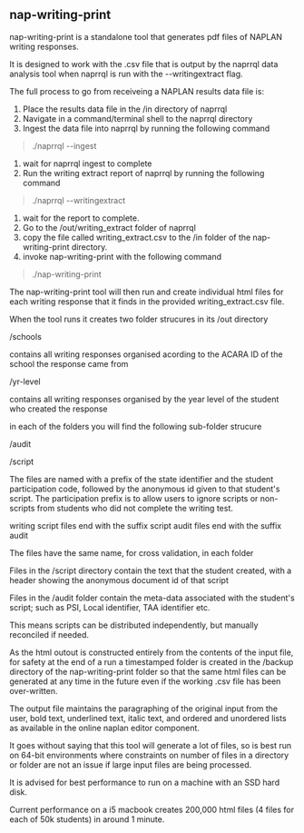 ## nap-writing-print

nap-writing-print is a standalone tool that generates pdf files of NAPLAN writing responses.

It is designed to work with the .csv file that is output by the naprrql data analysis tool when naprrql is run with the 
--writingextract flag.

The full process to go from receiveing a NAPLAN results data file is:

1. Place the results data file in the /in directory of naprrql
1. Navigate in a command/terminal shell to the naprrql directory
1. Ingest the data file into naprrql by running the following command
> ./naprrql --ingest
1. wait for naprrql ingest to complete
1. Run the writing extract report of naprrql by running the following command
> ./naprrql --writingextract
1. wait for the report to complete.
1. Go to the /out/writing_extract folder of naprrql
1. copy the file called writing_extract.csv to the /in folder of the nap-writing-print directory.
1. invoke nap-writing-print with the following command
> ./nap-writing-print

The nap-writing-print tool will then run and create individual html files for each writing response that it finds 
in the provided writing_extract.csv file.

When the tool runs it creates two folder strucures in its /out directory

/schools

contains all writing responses organised acording to the ACARA ID of the school the response came from

/yr-level

contains all writing responses organised by the year level of the student who created the response

in each of the folders you will find the following sub-folder strucure

/audit

/script

The files are named with a prefix of the state identifier and the student participation code, followed by the anonymous id given 
to that student's script. The participation prefix is to allow users to ignore
scripts or non-scripts from students who did not complete the writing test.

writing script files end with the suffix script
audit files end with the suffix audit

The files have the same name, for cross validation, in each folder

Files in the /script directory contain
the text that the student created, with a header showing the anonymous document id of that script

Files in the /audit folder contain
the meta-data associated with the student's script; such as PSI, Local identifier, TAA identifier etc.

This means scripts can be distributed independently, but manually reconciled if needed.

As the html outout is constructed entirely from the contents of the input file, for safety at the end of a run a timestamped 
folder is created in the /backup directory of the nap-writing-print folder so that the same html files can be 
generated at any time in the future even if the working .csv file has been over-written.

The output file maintains the paragraphing of the original input from the user, bold text, underlined text, italic text, and ordered and unordered lists as available in the online naplan editor component.

It goes without saying that this tool will generate a lot of files, so is best run on 64-bit environments where constraints
on number of files in a directory or folder are not an issue if large input files are being processed.

It is advised for best performance to run on a machine with an  SSD hard disk.

Current performance on a i5 macbook creates 200,000 html files (4 files for each of 50k students) in around 1 minute.










